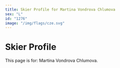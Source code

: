 ```yaml
---
title: Skier Profile for Martina Vondrova Chlumova
sex: "L"
id: "1276"
image: "/img/flags/cze.svg" 
---
```


# Skier Profile

This page is for: Martina Vondrova Chlumova.
    
